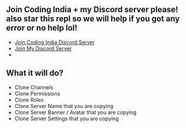 ## Join Coding India + my Discord server please! also star this repl so we will help if you got any error or no help lol!
- [Join Coding India Discord Server](https://discord.gg/ypByysHh)
-  [Join My Discord Server](https://discord.gg/avFmqYUPdq)
-  




## What it will do?
- Clone Channels
- Clone Permissions
- Clone Roles
- Clone Server Name that you are copying
- Clone Server Banner / Avatar that you are copying
- Clone  Server Settings that you are copying
